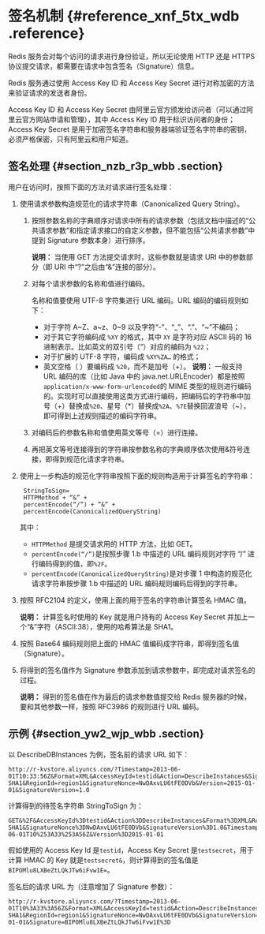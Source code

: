 # 签名机制 {#reference_xnf_5tx_wdb .reference}

Redis 服务会对每个访问的请求进行身份验证，所以无论使用 HTTP 还是 HTTPS 协议提交请求，都需要在请求中包含签名（Signature）信息。

Redis 服务通过使用 Access Key ID 和 Access Key Secret 进行对称加密的方法来验证请求的发送者身份。

Access Key ID 和 Access Key Secret 由阿里云官方颁发给访问者（可以通过阿里云官方网站申请和管理），其中 Access Key ID 用于标识访问者的身份；Access Key Secret 是用于加密签名字符串和服务器端验证签名字符串的密钥，必须严格保密，只有阿里云和用户知道。

## 签名处理 {#section_nzb_r3p_wbb .section}

用户在访问时，按照下面的方法对请求进行签名处理：

1.  使用请求参数构造规范化的请求字符串（Canonicalized Query String）。
    1.  按照参数名称的字典顺序对请求中所有的请求参数（包括文档中描述的“公共请求参数”和指定请求接口的自定义参数，但不能包括“公共请求参数”中提到 Signature 参数本身）进行排序。

        **说明：** 当使用 GET 方法提交请求时，这些参数就是请求 URI 中的参数部分（即 URI 中“?”之后由“&”连接的部分）。

    2.  对每个请求参数的名称和值进行编码。

        名称和值要使用 UTF-8 字符集进行 URL 编码。URL 编码的编码规则如下：

        -   对于字符 A~Z、a~z、0~9 以及字符“-”、“\_”、“.”、“~”不编码；
        -   对于其它字符编码成 `%XY` 的格式，其中 `XY` 是字符对应 ASCII 码的 16 进制表示。比如英文的双引号（”）对应的编码为 `%22`；
        -   对于扩展的 UTF-8 字符，编码成 `%XY%ZA…` 的格式；
        -   英文空格（ ）要编码成 `%20`，而不是加号（+）。
        **说明：** 一般支持 URL 编码的库（比如 Java 中的 java.net.URLEncoder）都是按照`application/x-www-form-urlencoded`的 MIME 类型的规则进行编码的。实现时可以直接使用这类方式进行编码，把编码后的字符串中加号（+）替换成`%20`、星号（\*）替换成`%2A`、`%7E`替换回波浪号（~），即可得到上述规则描述的编码字符串。

    3.  对编码后的参数名称和值使用英文等号（=）进行连接。
    4.  再把英文等号连接得到的字符串按参数名称的字典顺序依次使用&符号连接，即得到规范化请求字符串。
2.  使用上一步构造的规范化字符串按照下面的规则构造用于计算签名的字符串：

    ```
     StringToSign=
     HTTPMethod + “&” +
     percentEncode(“/”) + ”&” +
     percentEncode(CanonicalizedQueryString)
    ```

    其中：

    -   `HTTPMethod` 是提交请求用的 HTTP 方法，比如 GET。
    -   `percentEncode(“/”)`是按照步骤 1.b 中描述的 URL 编码规则对字符 “/” 进行编码得到的值，即`%2F`。
    -   `percentEncode(CanonicalizedQueryString)`是对步骤 1 中构造的规范化请求字符串按步骤 1.b 中描述的 URL 编码规则编码后得到的字符串。
3.  按照 RFC2104 的定义，使用上面的用于签名的字符串计算签名 HMAC 值。

    **说明：** 计算签名时使用的 Key 就是用户持有的 Access Key Secret 并加上一个“&”字符（ASCII:38），使用的哈希算法是 SHA1。

4.  按照 Base64 编码规则把上面的 HMAC 值编码成字符串，即得到签名值（Signature）。
5.  将得到的签名值作为 Signature 参数添加到请求参数中，即完成对请求签名的过程。

    **说明：** 得到的签名值在作为最后的请求参数值提交给 Redis 服务器的时候，要和其他参数一样，按照 RFC3986 的规则进行 URL 编码。


## 示例 {#section_yw2_wjp_wbb .section}

以 DescribeDBInstances 为例，签名前的请求 URL 如下：

```
http://r-kvstore.aliyuncs.com/?Timestamp=2013-06-01T10:33:56Z&Format=XML&AccessKeyId=testid&Action=DescribeInstances&SignatureMethod=HMAC-SHA1&RegionId=region1&SignatureNonce=NwDAxvLU6tFE0DVb&Version=2015-01-01&SignatureVersion=1.0
```

计算得到的待签名字符串 StringToSign 为：

```
GET&%2F&AccessKeyId%3Dtestid&Action%3DDescribeInstances&Format%3DXML&RegionId%3Dregion1&SignatureMethod%3DHMAC-SHA1&SignatureNonce%3DNwDAxvLU6tFE0DVb&SignatureVersion%3D1.0&Timestamp%3D2013-06-01T10%253A33%253A56Z&Version%3D2015-01-01
```

假如使用的 Access Key Id 是`testid`，Access Key Secret 是`testsecret`，用于计算 HMAC 的 Key 就是`testsecret&`，则计算得到的签名值是 `BIPOMlu8LXBeZtLQkJTw6iFvw1E=`。

签名后的请求 URL 为（注意增加了 Signature 参数）：

```
http://r-kvstore.aliyuncs.com/?Timestamp=2013-06-01T10%3A33%3A56Z&Format=XML&AccessKeyId=testid&Action=DescribeInstances&SignatureMethod=HMAC-SHA1&RegionId=region1&SignatureNonce=NwDAxvLU6tFE0DVb&SignatureVersion=1.0&Version=2015-01-01&Signature=BIPOMlu8LXBeZtLQkJTw6iFvw1E%3D
```

